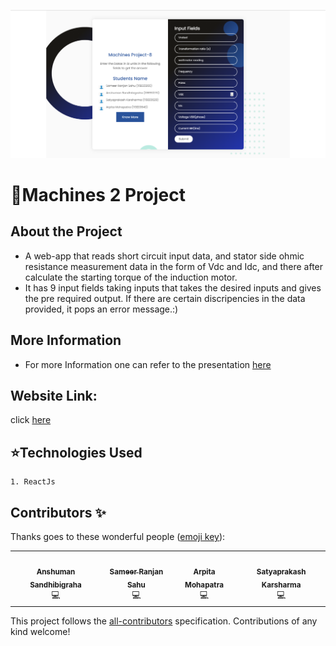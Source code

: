 ![image](Capture.PNG)
# 🎇Machines 2 Project
## About the Project
- A web-app that reads short circuit input data, and stator side ohmic resistance measurement data in the form of Vdc and Idc, and there after calculate the starting torque of the induction motor.
- It has 9 input fields taking inputs that takes the desired inputs and gives the pre required output. If there are certain discripencies in the data provided, it pops an error message.:)

## More Information
- For more Information one can refer to the presentation [here](https://www.canva.com/design/DAEauw-BMAo/PR5uAFZJ2gXvPpgd9oSqGg/view)

## Website Link:
click [here](https://electrical-machines-project.netlify.app/)

## ⭐Technologies Used
    1. ReactJs

## Contributors ✨

Thanks goes to these wonderful people ([emoji key](https://allcontributors.org/docs/en/emoji-key)):

<!-- ALL-CONTRIBUTORS-LIST:START - Do not remove or modify this section -->
<!-- prettier-ignore-start -->
<!-- markdownlint-disable -->
<table>
  <tr>
    <td align="center"><a href="https://github.com/anshusandhi6"><img src="https://avatars.githubusercontent.com/u/59245156?s=400&v=4" width="100px;" alt=""/><br /><sub><b>Anshuman Sandhibigraha</b></sub></a><br />💻</td>
    <td align="center"><a href="https://github.com/sameersahu473"><img src="https://avatars.githubusercontent.com/u/58498397?s=400&v=4" width="100px;" alt=""/><br /><sub><b>Sameer Ranjan Sahu</b></sub></a><br />💻</td>
       <td align="center"><a href="https://github.com/Arpita-25"><img src="https://avatars.githubusercontent.com/u/59245156?s=400&v=4" width="100px;" alt=""/><br /><sub><b>Arpita Mohapatra</b></sub></a><br />💻</td>
     <td align="center"><a href="https://github.com/satyaprakash-ops"><img src="https://avatars.githubusercontent.com/u/59245156?s=400&v=4" width="100px;" alt=""/><br /><sub><b>Satyaprakash Karsharma</b></sub></a><br />💻</td>
   
  </tr>
</table>

<!-- markdownlint-enable -->
<!-- prettier-ignore-end -->
<!-- ALL-CONTRIBUTORS-LIST:END -->

This project follows the [all-contributors](https://github.com/all-contributors/all-contributors) specification. Contributions of any kind welcome!
